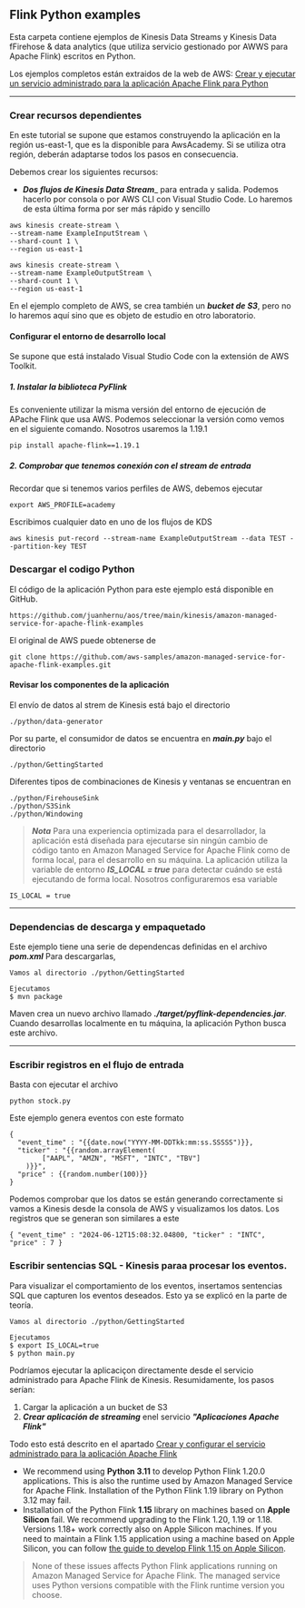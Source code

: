 ## Flink Python examples

Esta carpeta contiene ejemplos de Kinesis Data Streams y Kinesis Data fFirehose & data analytics (que utiliza servicio gestionado por AWWS para Apache Flink) escritos en Python. 

Los ejemplos completos están extraidos de la web de AWS: 
[Crear y ejecutar un servicio administrado para la aplicación Apache Flink para Python](https://docs.aws.amazon.com/managed-flink/latest/java/gs-python-createapp.html)

---

### Crear recursos dependientes
En este tutorial se supone que estamos construyendo la aplicación en la región us-east-1, que es la disponible para AwsAcademy. Si se utiliza otra región, deberán adaptarse todos los pasos en consecuencia.

Debemos crear los siguientes recursos:
* ___Dos flujos de Kinesis Data Stream____ para entrada y salida. Podemos hacerlo por consola o por AWS CLI con Visual Studio Code. Lo haremos de esta última forma por ser más rápido y sencillo

~~~ 
aws kinesis create-stream \
--stream-name ExampleInputStream \
--shard-count 1 \
--region us-east-1
~~~ 

~~~
aws kinesis create-stream \
--stream-name ExampleOutputStream \
--shard-count 1 \
--region us-east-1 
~~~

En el ejemplo completo de AWS, se crea también un ***bucket de S3***, pero no lo haremos aquí sino que es objeto de estudio en otro laboratorio.

#### Configurar el entorno de desarrollo local

Se supone que está instalado Visual Studio Code con la extensión de AWS Toolkit.

##### 1. Instalar la biblioteca PyFlink
Es conveniente utilizar la misma versión del entorno de ejecución de APache Flink que usa AWS. Podemos seleccionar la versión como vemos en el siguiente comando. Nosotros usaremos la 1.19.1

~~~~
pip install apache-flink==1.19.1
~~~~

##### 2. Comprobar que tenemos conexión con el stream de entrada

Recordar que si tenemos varios perfiles de AWS, debemos ejecutar
~~~~
export AWS_PROFILE=academy
~~~~

Escribimos cualquier dato en uno de los flujos de KDS
~~~~
aws kinesis put-record --stream-name ExampleOutputStream --data TEST --partition-key TEST
~~~~

### Descargar el codigo Python

El código de la aplicación Python para este ejemplo está disponible en GitHub. 
~~~~
https://github.com/juanhernu/aos/tree/main/kinesis/amazon-managed-service-for-apache-flink-examples
~~~~

El original de AWS puede obtenerse de
~~~~
git clone https://github.com/aws-samples/amazon-managed-service-for-apache-flink-examples.git
~~~~

#### Revisar los componentes de la aplicación 

El envío de datos al strem de Kinesis está bajo el directorio 
~~~~ 
./python/data-generator
~~~~
Por su parte, el consumidor de datos se encuentra en ***main.py*** bajo el directorio 
~~~~ 
./python/GettingStarted
~~~~
Diferentes tipos de combinaciones de Kinesis y ventanas se encuentran en

~~~~ 
./python/FirehouseSink
./python/S3Sink
./python/Windowing
~~~~

> ***Nota*** 
Para una experiencia optimizada para el desarrollador, la aplicación está diseñada para ejecutarse sin ningún cambio de código tanto en Amazon Managed Service for Apache Flink como de forma local, para el desarrollo en su máquina. La aplicación utiliza la variable de entorno ___IS_LOCAL = true___ para detectar cuándo se está ejecutando de forma local. Nosotros configuraremos esa variable 
~~~~ 
IS_LOCAL = true
~~~~

---

### Dependencias de descarga y empaquetado
Este ejemplo tiene una serie de dependencas definidas en el archivo ___pom.xml___
Para descargarlas, 

~~~~
Vamos al directorio ./python/GettingStarted

Ejecutamos
$ mvn package
~~~~

Maven crea un nuevo archivo llamado ___./target/pyflink-dependencies.jar___. Cuando desarrollas localmente en tu máquina, la aplicación Python busca este archivo.

---


### Escribir registros en el flujo de entrada

Basta con ejecutar el archivo 
~~~~
python stock.py
~~~~
Este ejemplo genera eventos con este formato

~~~~
{
  "event_time" : "{{date.now("YYYY-MM-DDTkk:mm:ss.SSSSS")}},
  "ticker" : "{{random.arrayElement(
        ["AAPL", "AMZN", "MSFT", "INTC", "TBV"]
    )}}",
  "price" : {{random.number(100)}}          
} 
~~~~
Podemos comprobar que los datos se están generando correctamente si vamos a Kinesis desde la consola de AWS y visualizamos los datos. Los registros que se generan son similares a este

~~~~
{ "event_time" : "2024-06-12T15:08:32.04800, "ticker" : "INTC", "price" : 7 }
~~~~

### Escribir sentencias SQL - Kinesis paraa procesar los eventos. 

Para visualizar el comportamiento de los eventos, insertamos sentencias SQL que capturen los eventos deseados. Esto ya se explicó en la parte de teoría.

~~~~
Vamos al directorio ./python/GettingStarted

Ejecutamos
$ export IS_LOCAL=true
$ python main.py
~~~~

Podríamos ejecutar la aplicaciçon directamente desde el servicio administrado para Apache Flink de Kinesis. 
Resumidamente, los pasos serían: 
1. Cargar la aplicación a un bucket de S3
2. ***Crear aplicación de streaming*** enel servicio ___"Aplicaciones Apache Flink"___

Todo esto está descrito en el apartado 
[Crear y configurar el servicio administrado para la aplicación Apache Flink](https://docs.aws.amazon.com/managed-flink/latest/java/gs-python-createapp.html#gs-python-7)

* We recommend using **Python 3.11** to develop Python Flink 1.20.0 applications.
  This is also the runtime used by Amazon Managed Service for Apache Flink.
  Installation of the Python Flink 1.19 library on Python 3.12 may fail.
* Installation of the Python Flink **1.15** library on machines based on **Apple Silicon** fail. 
  We recommend upgrading to the Flink 1.20, 1.19 or 1.18. Versions 1.18+ work correctly also on Apple Silicon machines.
  If you need to maintain a Flink 1.15 application using a machine based on Apple Silicon, you can follow [the guide to develop Flink 1.15 on Apple Silicon](LocalDevelopmentOnAppleSilicon).


> None of these issues affects Python Flink applications running on Amazon Managed Service for Apache Flink.
> The managed service uses Python versions compatible with the Flink runtime version you choose.
